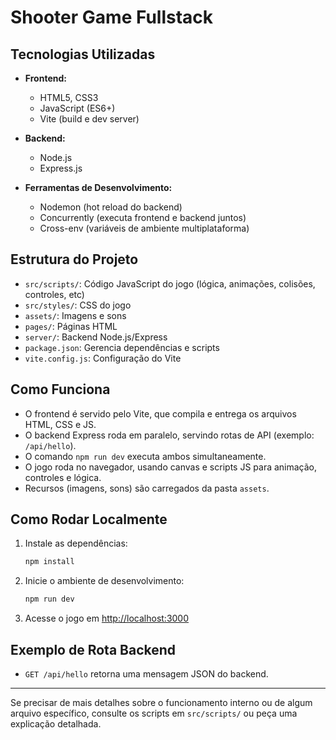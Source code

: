 
# Shooter Game Fullstack

## Tecnologias Utilizadas

- **Frontend:**
	- HTML5, CSS3
	- JavaScript (ES6+)
	- Vite (build e dev server)

- **Backend:**
	- Node.js
	- Express.js

- **Ferramentas de Desenvolvimento:**
	- Nodemon (hot reload do backend)
	- Concurrently (executa frontend e backend juntos)
	- Cross-env (variáveis de ambiente multiplataforma)

## Estrutura do Projeto

- `src/scripts/`: Código JavaScript do jogo (lógica, animações, colisões, controles, etc)
- `src/styles/`: CSS do jogo
- `assets/`: Imagens e sons
- `pages/`: Páginas HTML
- `server/`: Backend Node.js/Express
- `package.json`: Gerencia dependências e scripts
- `vite.config.js`: Configuração do Vite

## Como Funciona

- O frontend é servido pelo Vite, que compila e entrega os arquivos HTML, CSS e JS.
- O backend Express roda em paralelo, servindo rotas de API (exemplo: `/api/hello`).
- O comando `npm run dev` executa ambos simultaneamente.
- O jogo roda no navegador, usando canvas e scripts JS para animação, controles e lógica.
- Recursos (imagens, sons) são carregados da pasta `assets`.

## Como Rodar Localmente

1. Instale as dependências:
	 ```sh
	 npm install
	 ```
2. Inicie o ambiente de desenvolvimento:
	 ```sh
	 npm run dev
	 ```
3. Acesse o jogo em [http://localhost:3000](http://localhost:3000)

## Exemplo de Rota Backend

- `GET /api/hello` retorna uma mensagem JSON do backend.

---

Se precisar de mais detalhes sobre o funcionamento interno ou de algum arquivo específico, consulte os scripts em `src/scripts/` ou peça uma explicação detalhada.

